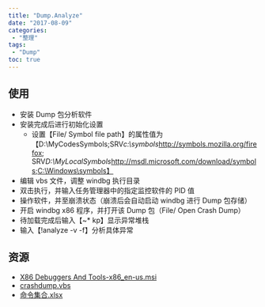```yaml
---
title: "Dump.Analyze"
date: "2017-08-09"
categories:
 - "整理"
tags:
 - "Dump"
toc: true
---
```



## 使用
- 安装 Dump 包分析软件
- 安装完成后进行初始化设置
    - 设置【File/ Symbol file path】的属性值为【D:\MyCodesSymbols;SRV*c:\symbols*http://symbols.mozilla.org/firefox; SRV*D:\MyLocalSymbols*http://msdl.microsoft.com/download/symbols;C:\Windows\symbols】
- 编辑 vbs 文件，调整 windbg 执行目录
- 双击执行，并输入任务管理器中的指定监控软件的 PID 值
- 操作软件，并至崩溃状态（崩溃后会自动启动 windbg 进行 Dump 包存储）
- 开启 windbg x86 程序，并打开该 Dump 包（File/ Open Crash Dump）
- 待加载完成后输入【~* kp】显示异常堆栈
- 输入【!analyze -v -f】分析具体异常

## 资源
- [X86 Debuggers And Tools-x86_en-us.msi](http://doc.yqjdcyy.com/X86%20Debuggers%20And%20Tools-x86_en-us.msi)
- [crashdump.vbs](http://doc.yqjdcyy.com/crashdump.vbs)
- [命令集合.xlsx](http://doc.yqjdcyy.com/%E5%91%BD%E4%BB%A4%E9%9B%86%E5%90%88.xlsx)
